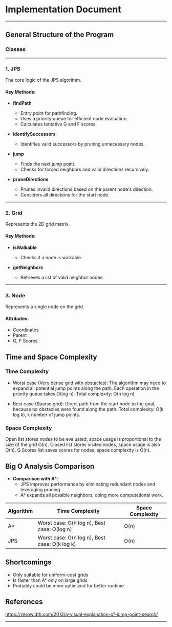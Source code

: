 # Implementation Document

---

## General Structure of the Program

### **Classes**

---

### 1. **JPS**  
The core logic of the JPS algorithm.

#### **Key Methods:**

- **findPath**  
  - Entry point for pathfinding.  
  - Uses a priority queue for efficient node evaluation.  
  - Calculates tentative G and F scores.  

- **identifySuccessors**  
  - Identifies valid successors by pruning unnecessary nodes.  

- **jump**  
  - Finds the next jump point.  
  - Checks for forced neighbors and valid directions recursively.  

- **pruneDirections**  
  - Prunes invalid directions based on the parent node's direction.  
  - Considers all directions for the start node.  

---

### 2. **Grid**  
Represents the 2D grid matrix.

#### **Key Methods:**

- **isWalkable**  
  - Checks if a node is walkable.  

- **getNeighbors**  
  - Retrieves a list of valid neighbor nodes.  

---

### 3. **Node**  
Represents a single node on the grid.

#### **Attributes:**

- Coordinates  
- Parent 
- G, F Scores  


## Time and Space Complexity

### Time Complexity

- Worst case (Very dense grid with obstacles): The algorithm may need to expand all potential jump points along the path. Each operation in the priority queue takes O(log n).
Total complexity: O(n log n)

- Best case (Sparse grid): Direct path from the start node to the goal, because no obstacles were found along the path.
Total complexity: O(k log k), k number of jump points.


### Space Complexity

Open list stores nodes to be evaluated, space usage is proportional to the size of the grid O(n). 
Closed list stores visited nodes, space usage is also O(n).
G Scores list saves scores for nodes, space complexity is O(n).

## Big O Analysis Comparison

- **Comparison with A***:
  - JPS improves performance by eliminating redundant nodes and leveraging pruning.
  - A* expands all possible neighbors, doing more computational work.

| Algorithm | Time Complexity                              | Space Complexity |
|-----------|----------------------------------------------|------------------|
| A*        | Worst case: O(n log n), Best case: O(log n)  |    O(n)          |
| JPS       | Worst case: O(n log n), Best case: O(k log k)|    O(n)          |



## Shortcomings

   - Only suitable for uniform-cost grids
   - Is faster than A* only on large grids
   - Probably could be more optimized for better runtime

## References
https://zerowidth.com/2013/a-visual-explanation-of-jump-point-search/

---
